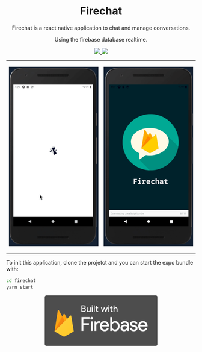 <h1 align="center">Firechat</h1>

<p align="center">Firechat is a react native application to chat and manage conversations.</p>
<p align="center" style="text-align: center;">Using the firebase database realtime.</p>

<p align="center">
  
  <a aria-label="React Version" href="https://github.com/facebook/react-native">
    <img src="https://img.shields.io/badge/react_native-informational?logo=react"></img>
  </a>
  <a aria-label="Github API" href="https://github.com/mycatdoitbetter/hermes-backend">
    <img src="https://img.shields.io/badge/Expo-gray?logo=expo"></img>
  </a>

</p>

<div align="center">
<table border="0" > 
  <tr>
     <td>
       <p>
        <img src="demo/demo.gif">
       </p>
     </td>
     <td>
      <p>
        <img src="demo/demo2.gif">
       </p>
     </td>
  </tr>
 </table>
</div>


To init this application, clone the projetct and you can start the expo bundle with:



```bash
cd firechat
yarn start
```

 <p align="center">

  <img  width="300" src="demo/logo-built_black.png">
</p>
